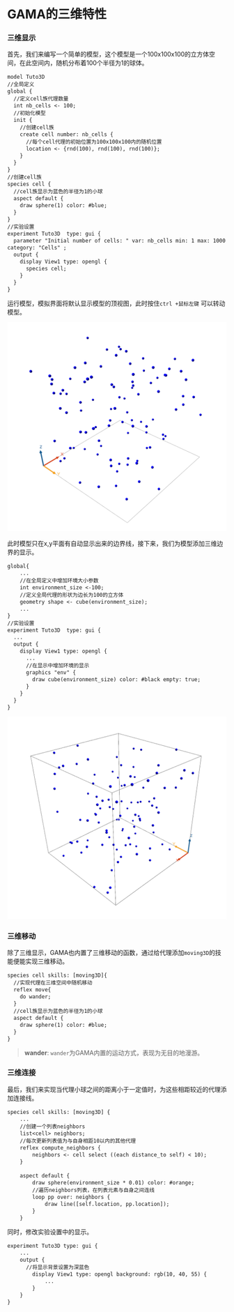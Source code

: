 # GAMA的三维特性

### 三维显示

首先，我们来编写一个简单的模型，这个模型是一个100x100x100的立方体空间，在此空间内，随机分布着100个半径为1的球体。

```text
model Tuto3D
//全局定义
global {
  //定义cell族代理数量
  int nb_cells <- 100;	
  //初始化模型
  init { 
    //创建cell族
    create cell number: nb_cells { 
      //每个cell代理的初始位置为100x100x100内的随机位置
      location <- {rnd(100), rnd(100), rnd(100)};       
    } 
  }  
} 
//创建cell族
species cell {  
  //cell族显示为蓝色的半径为1的小球                    
  aspect default {
    draw sphere(1) color: #blue;   
  }
}
//实验设置
experiment Tuto3D  type: gui {
  parameter "Initial number of cells: " var: nb_cells min: 1 max: 1000 category: "Cells" ;	
  output {
    display View1 type: opengl {
      species cell;
    }
  }
}
```

运行模型，模拟界面将默认显示模型的顶视图，此时按住`ctrl +鼠标左键` 可以转动模型。

![6.1.1 &#x7B80;&#x5355;&#x7684;&#x4E09;&#x7EF4;&#x663E;&#x793A;](../../.gitbook/assets/image%20%2829%29.png)

此时模型只在x,y平面有自动显示出来的边界线，接下来，我们为模型添加三维边界的显示。

```text
global{
    ...
    //在全局定义中增加环境大小参数
    int environment_size <-100;
    //定义全局代理的形状为边长为100的立方体
    geometry shape <- cube(environment_size);  
    ...
}
//实验设置
experiment Tuto3D  type: gui {
  ...
  output {
    display View1 type: opengl {
      ...
      //在显示中增加环境的显示
      graphics "env" {
        draw cube(environment_size) color: #black empty: true;  
      }
    }
  }
}
```







![6.1.2 &#x5E26;&#x8FB9;&#x754C;&#x7684;&#x4E09;&#x7EF4;&#x663E;&#x793A;](../../.gitbook/assets/image%20%2828%29.png)

### 三维移动

除了三维显示，GAMA也内置了三维移动的函数，通过给代理添加`moving3D`的技能便能实现三维移动。

```text
species cell skills: [moving3D]{ 
  //实现代理在三维空间中随机移动
  reflex move{
    do wander;
  } 
  //cell族显示为蓝色的半径为1的小球                    
  aspect default {
    draw sphere(1) color: #blue;   
  }
}
```

> **wander**:  `wander`为GAMA内置的运动方式，表现为无目的地漫游。

### 三维连接

最后，我们来实现当代理小球之间的距离小于一定值时，为这些相距较近的代理添加连接线。

```text
species cell skills: [moving3D] {
	...
	//创建一个列表neighbors
	list<cell> neighbors;
	//每次更新列表值为与自身相距10以内的其他代理
	reflex compute_neighbors {
		neighbors <- cell select ((each distance_to self) < 10);
	}

	aspect default {
		draw sphere(environment_size * 0.01) color: #orange;
		//遍历neighbors列表，在列表元素与自身之间连线
		loop pp over: neighbors {
			draw line([self.location, pp.location]);
		}
	}
```

同时，修改实验设置中的显示。

```text
experiment Tuto3D type: gui {
	...
	output {
	  //将显示背景设置为深蓝色
		display View1 type: opengl background: rgb(10, 40, 55) {
			...
		}
	}
}
```

